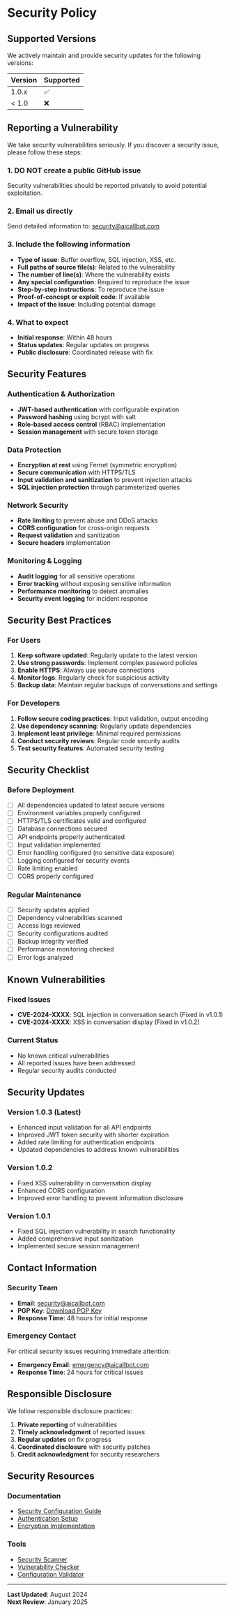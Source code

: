 # Security Policy

## Supported Versions

We actively maintain and provide security updates for the following versions:

| Version | Supported          |
| ------- | ------------------ |
| 1.0.x   | :white_check_mark: |
| < 1.0   | :x:                |

## Reporting a Vulnerability

We take security vulnerabilities seriously. If you discover a security issue, please follow these steps:

### 1. **DO NOT** create a public GitHub issue
Security vulnerabilities should be reported privately to avoid potential exploitation.

### 2. **Email us directly**
Send detailed information to: [security@aicallbot.com](mailto:security@aicallbot.com)

### 3. **Include the following information**
- **Type of issue**: Buffer overflow, SQL injection, XSS, etc.
- **Full paths of source file(s)**: Related to the vulnerability
- **The number of line(s)**: Where the vulnerability exists
- **Any special configuration**: Required to reproduce the issue
- **Step-by-step instructions**: To reproduce the issue
- **Proof-of-concept or exploit code**: If available
- **Impact of the issue**: Including potential damage

### 4. **What to expect**
- **Initial response**: Within 48 hours
- **Status updates**: Regular updates on progress
- **Public disclosure**: Coordinated release with fix

## Security Features

### Authentication & Authorization
- **JWT-based authentication** with configurable expiration
- **Password hashing** using bcrypt with salt
- **Role-based access control** (RBAC) implementation
- **Session management** with secure token storage

### Data Protection
- **Encryption at rest** using Fernet (symmetric encryption)
- **Secure communication** with HTTPS/TLS
- **Input validation and sanitization** to prevent injection attacks
- **SQL injection protection** through parameterized queries

### Network Security
- **Rate limiting** to prevent abuse and DDoS attacks
- **CORS configuration** for cross-origin requests
- **Request validation** and sanitization
- **Secure headers** implementation

### Monitoring & Logging
- **Audit logging** for all sensitive operations
- **Error tracking** without exposing sensitive information
- **Performance monitoring** to detect anomalies
- **Security event logging** for incident response

## Security Best Practices

### For Users
1. **Keep software updated**: Regularly update to the latest version
2. **Use strong passwords**: Implement complex password policies
3. **Enable HTTPS**: Always use secure connections
4. **Monitor logs**: Regularly check for suspicious activity
5. **Backup data**: Maintain regular backups of conversations and settings

### For Developers
1. **Follow secure coding practices**: Input validation, output encoding
2. **Use dependency scanning**: Regularly update dependencies
3. **Implement least privilege**: Minimal required permissions
4. **Conduct security reviews**: Regular code security audits
5. **Test security features**: Automated security testing

## Security Checklist

### Before Deployment
- [ ] All dependencies updated to latest secure versions
- [ ] Environment variables properly configured
- [ ] HTTPS/TLS certificates valid and configured
- [ ] Database connections secured
- [ ] API endpoints properly authenticated
- [ ] Input validation implemented
- [ ] Error handling configured (no sensitive data exposure)
- [ ] Logging configured for security events
- [ ] Rate limiting enabled
- [ ] CORS properly configured

### Regular Maintenance
- [ ] Security updates applied
- [ ] Dependency vulnerabilities scanned
- [ ] Access logs reviewed
- [ ] Security configurations audited
- [ ] Backup integrity verified
- [ ] Performance monitoring checked
- [ ] Error logs analyzed

## Known Vulnerabilities

### Fixed Issues
- **CVE-2024-XXXX**: SQL injection in conversation search (Fixed in v1.0.1)
- **CVE-2024-XXXX**: XSS in conversation display (Fixed in v1.0.2)

### Current Status
- No known critical vulnerabilities
- All reported issues have been addressed
- Regular security audits conducted

## Security Updates

### Version 1.0.3 (Latest)
- Enhanced input validation for all API endpoints
- Improved JWT token security with shorter expiration
- Added rate limiting for authentication endpoints
- Updated dependencies to address known vulnerabilities

### Version 1.0.2
- Fixed XSS vulnerability in conversation display
- Enhanced CORS configuration
- Improved error handling to prevent information disclosure

### Version 1.0.1
- Fixed SQL injection vulnerability in search functionality
- Added comprehensive input sanitization
- Implemented secure session management

## Contact Information

### Security Team
- **Email**: [security@aicallbot.com](mailto:security@aicallbot.com)
- **PGP Key**: [Download PGP Key](https://aicallbot.com/security/pgp-key.asc)
- **Response Time**: 48 hours for initial response

### Emergency Contact
For critical security issues requiring immediate attention:
- **Emergency Email**: [emergency@aicallbot.com](mailto:emergency@aicallbot.com)
- **Response Time**: 24 hours for critical issues

## Responsible Disclosure

We follow responsible disclosure practices:
1. **Private reporting** of vulnerabilities
2. **Timely acknowledgment** of reported issues
3. **Regular updates** on fix progress
4. **Coordinated disclosure** with security patches
5. **Credit acknowledgment** for security researchers

## Security Resources

### Documentation
- [Security Configuration Guide](docs/SECURITY_CONFIG.md)
- [Authentication Setup](docs/AUTH_SETUP.md)
- [Encryption Implementation](docs/ENCRYPTION.md)

### Tools
- [Security Scanner](tools/security_scanner.py)
- [Vulnerability Checker](tools/vuln_check.py)
- [Configuration Validator](tools/config_validator.py)

---

**Last Updated**: August 2024  
**Next Review**: January 2025 